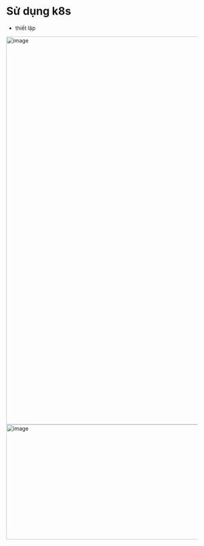 # Sử dụng k8s
- thiết lập 
<img width="1917" height="1022" alt="image" src="https://github.com/user-attachments/assets/894831e1-aa10-45d3-9733-5efbb50e1dfe" />

<img width="1519" height="303" alt="image" src="https://github.com/user-attachments/assets/faa96b12-6efd-4e3f-b5e1-5da95eb5036f" />
